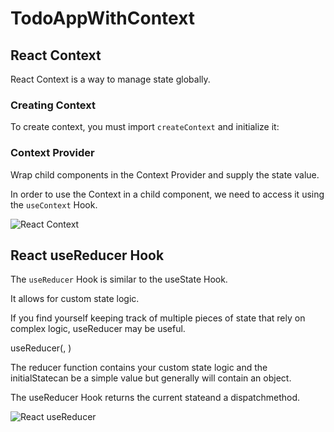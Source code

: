 # TodoAppWithContext

## React Context

React Context is a way to manage state globally.

### Creating Context

To create context, you must import `createContext` and initialize it:

### Context Provider
Wrap child components in the Context Provider and supply the state value.

In order to use the Context in a child component, we need to access it using the `useContext` Hook.


![React Context](https://scrimba.com/articles/content/images/size/w1000/2023/02/Prop-Drilling-versus-Context-API-4.png)



## React useReducer Hook


The `useReducer` Hook is similar to the useState Hook.

It allows for custom state logic.

If you find yourself keeping track of multiple pieces of state that rely on complex logic, useReducer may be useful.


useReducer(<reducer>, <initialState>)

The reducer function contains your custom state logic and the initialStatecan be a simple value but generally will contain an object.

The useReducer Hook returns the current stateand a dispatchmethod.



![React useReducer](https://miro.medium.com/v2/resize:fit:1400/format:webp/1*_lF6YmjuUxxYyTdMqMVTDw.png)










